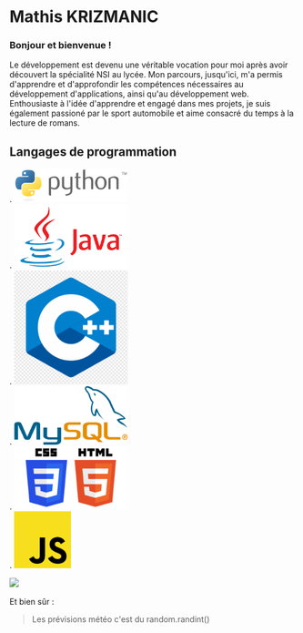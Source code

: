 # Mathis KRIZMANIC


### Bonjour et bienvenue !

Le développement est devenu une véritable vocation pour moi après avoir découvert la spécialité NSI au lycée. Mon parcours, jusqu'ici, m'a permis d'apprendre et d'approfondir les compétences nécessaires au développement d'applications, ainsi qu'au développement web. Enthousiaste à l'idée d'apprendre et engagé dans mes projets, je suis également passioné par le sport automobile et aime consacré du temps à la lecture de romans.

## Langages de programmation
  . <img src="https://github.com/Aelwyn07/Aelwyn07/blob/main/python.png" alt="Texte alternatif" width="200"/>  
  . <img src="https://github.com/Aelwyn07/Aelwyn07/blob/main/java.png" alt="Texte alternatif" width="200"/>  
  . <img src="https://github.com/Aelwyn07/Aelwyn07/blob/main/c++.png" alt="Texte alternatif" width="200"/>  
  . <img src="https://github.com/Aelwyn07/Aelwyn07/blob/main/mysql.png" alt="Texte alternatif" width="200"/>  
  . <img src="https://github.com/Aelwyn07/Aelwyn07/blob/main/web.jpg" alt="Texte alternatif" width="200"/>   
  . <img src="https://github.com/Aelwyn07/Aelwyn07/blob/main/javascript.png" alt="Texte alternatif" width="100"/>  

<img src="https://github.com/tandpfun/skill-icons/blob/main/icons/Java-Light" width="32">




Et bien sûr : 
> Les prévisions météo c'est du random.randint()


